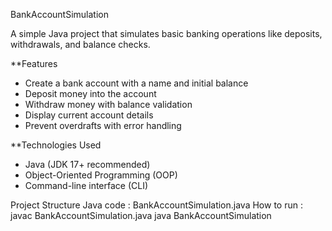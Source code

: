  BankAccountSimulation

A simple Java project that simulates basic banking operations like deposits, withdrawals, and balance checks.

**Features

- Create a bank account with a name and initial balance
- Deposit money into the account
- Withdraw money with balance validation
- Display current account details
- Prevent overdrafts with error handling

**Technologies Used

- Java (JDK 17+ recommended)
- Object-Oriented Programming (OOP)
- Command-line interface (CLI)

 Project Structure
 Java code : BankAccountSimulation.java
 How to run :
 javac BankAccountSimulation.java
 java BankAccountSimulation
